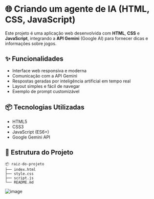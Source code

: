 # 🌐 Criando um agente de IA (HTML, CSS, JavaScript)

Este projeto é uma aplicação web desenvolvida com **HTML**, **CSS** e **JavaScript**, integrando a **API Gemini** (Google AI) para fornecer dicas e informações sobre jogos.

## ✨ Funcionalidades

- Interface web responsiva e moderna
- Comunicação com a API Gemini
- Respostas geradas por inteligência artificial em tempo real
- Layout simples e fácil de navegar
- Exemplo de prompt customizável

## 📦 Tecnologias Utilizadas

- HTML5
- CSS3
- JavaScript (ES6+)
- Google Gemini API

## 📁 Estrutura do Projeto

```plaintext
📦 raiz-do-projeto
├── index.html
├── style.css
├── script.js
└── README.md
```

![image](https://github.com/user-attachments/assets/2f5c9d3f-b55f-4d4f-9593-94797d575562)
